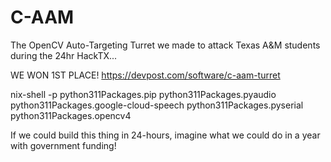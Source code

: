 # C-AAM

The OpenCV Auto-Targeting Turret we made to attack Texas A&amp;M students during the 24hr HackTX...

WE WON 1ST PLACE!
https://devpost.com/software/c-aam-turret

nix-shell -p python311Packages.pip python311Packages.pyaudio python311Packages.google-cloud-speech python311Packages.pyserial python311Packages.opencv4

If we could build this thing in 24-hours, imagine what we could do in a year with government funding!
